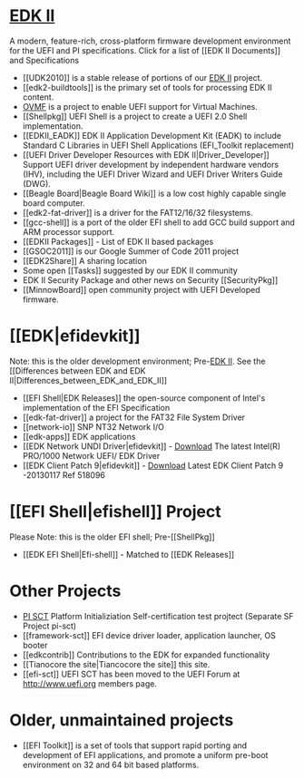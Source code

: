 # [EDK II](http://tianocore.github.io/edk2.html)

A modern, feature-rich, cross-platform firmware development environment for the UEFI and PI specifications. Click for a list of [[EDK II Documents]] and Specifications
* [[UDK2010]] is a stable release of portions of our [EDK II](http://tianocore.github.io/edk2.html) project.
* [[edk2-buildtools]] is the primary set of tools for processing EDK II content.
* [OVMF](http://tianocore.github.io/ovmf/) is a project to enable UEFI support for Virtual Machines.
* [[Shellpkg]] UEFI Shell is a project to create a UEFI 2.0 Shell implementation.
* [[EDKII_EADK]] EDK II Application Development Kit (EADK) to include Standard C Libraries in UEFI Shell Applications (EFI_Toolkit replacement)
* [[UEFI Driver Developer Resources with EDK II|Driver_Developer]] Support UEFI driver development by independent hardware vendors (IHV), including the UEFI Driver Wizard and UEFI Driver Writers Guide (DWG).
* [[Beagle Board|Beagle Board Wiki]] is a low cost highly capable single board computer.
* [[edk2-fat-driver]] is a driver for the FAT12/16/32 filesystems.
* [[gcc-shell]] is a port of the older EFI shell to add GCC build support and ARM processor support.
* [[EDKII Packages]] - List of EDK II based packages
* [[GSOC2011]] is our Google Summer of Code 2011 project
* [[EDK2Share]] A sharing location
* Some open [[Tasks]] suggested by our EDK II community
* EDK II Security Package and other news on Security [[SecurityPkg]]
* [[MinnowBoard]] open community project with UEFI Developed firmware. 

# [[EDK|efidevkit]]

Note: this is the older development environment; Pre-[EDK II](http://tianocore.github.io/edk2.html). See the [[Differences between EDK and EDK II|Differences_between_EDK_and_EDK_II]]
* [[EFI Shell|EDK Releases]] the open-source component of Intel's implementation of the EFI Specification
* [[edk-fat-driver]] a project for the FAT32 File System Driver
* [[network-io]] SNP NT32 Network I/O
* [[edk-apps]] EDK applications
* [[EDK Network UNDI Driver|efidevkit]] - [Download](http://sourceforge.net/projects/efidevkit/files/Releases/Others/Other%20Contribution/gig_efi_src_4606.zip/download) The latest Intel(R) PRO/1000 Network UEFI/ EDK Driver 
* [[EDK Client Patch 9|efidevkit]] - [Download](http://sourceforge.net/projects/efidevkit/files/Releases/Others/Other%20Contribution/EDK1117_Client_Framework_PatchV9.zip/download) Latest EDK Client Patch 9 -20130117 Ref 518096

# [[EFI Shell|efishell]] Project 

Please Note: this is the older EFI shell; Pre-[[ShellPkg]]
* [[EDK EFI Shell|Efi-shell]] - Matched to [[EDK Releases]]

# Other Projects

* [PI SCT](http://sourceforge.net/projects/pi-sct/files/) Platform Initializiation Self-certification test projtect (Separate SF Project pi-sct) 
* [[framework-sct]] EFI device driver loader, application launcher, OS booter
* [[edkcontrib]]  Contributions to the EDK for expanded functionality
* [[Tianocore the site|Tiancocore the site]] this site.
* [[efi-sct]]  UEFI SCT has been moved to the UEFI Forum at http://www.uefi.org members page.

# Older, unmaintained projects

* [[EFI Toolkit]] is a set of tools that support rapid porting and development of EFI applications, and promote a uniform pre-boot environment on 32 and 64 bit based platforms.

<!-- [[Category:Main]] -->